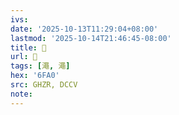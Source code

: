 ```yaml
---
ivs:
date: '2025-10-13T11:29:04+08:00'
lastmod: '2025-10-14T21:46:45-08:00'
title: 󰟿
url: 󰟿
tags: [澠, 澠]
hex: '6FA0'
src: GHZR, DCCV
note:
---
```

